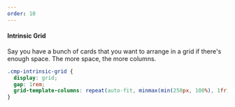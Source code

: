 ```yaml
---
order: 10
---
```


#### Intrinsic Grid

Say you have a bunch of cards that you want to arrange in a grid if there's enough space. The more space, the more columns.

```css
.cmp-intrinsic-grid {
  display: grid;
  gap: 1rem;
  grid-template-columns: repeat(auto-fit, minmax(min(250px, 100%), 1fr));
}
```
